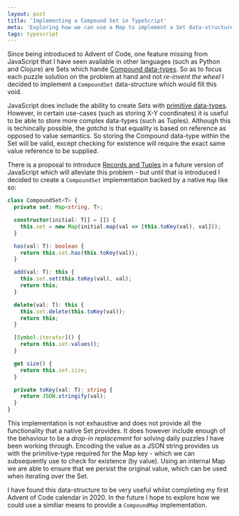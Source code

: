 ```yaml
---
layout: post
title: 'Implementing a Compound Set in TypeScript'
meta: 'Exploring how we can use a Map to implement a Set data-structure which handles Compound data-types in TypeScript'
tags: typescript
---
```


Since being introduced to Advent of Code, one feature missing from JavaScript that I have seen available in other languages (such as Python and Clojure) are Sets which hande [Compound data-types](https://www.oreilly.com/library/view/javascript-design/0735711674/0735711674_ch03lev1sec3.html).
So as to focus each puzzle solution on the problem at hand and not _re-invent the wheel_ I decided to implement a `CompoundSet` data-structure which would fill this void.

<!--more-->

JavaScript does include the ability to create Sets with [primitive data-types](https://developer.mozilla.org/en-US/docs/Web/JavaScript/Reference/Global_Objects/Set).
However, in certain use-cases (such as storing X-Y coordinates) it is useful to be able to store more complex data-types (such as Tuples).
Although this is techincally possible, the _gotcha_ is that equality is based on reference as opposed to value semantics.
So storing the Compound data-type within the Set will be valid, except checking for existence will require the exact same value reference to be supplied.

There is a proposal to introduce [Records and Tuples](https://github.com/tc39/proposal-record-tuple) in a future version of JavaScript which will alleviate this problem - but until that is introduced I decided to create a `CompoundSet` implementation backed by a native `Map` like so:

```typescript
class CompoundSet<T> {
  private set: Map<string, T>;

  constructor(initial: T[] = []) {
    this.set = new Map(initial.map(val => [this.toKey(val), val]));
  }

  has(val: T): boolean {
    return this.set.has(this.toKey(val));
  }

  add(val: T): this {
    this.set.set(this.toKey(val), val);
    return this;
  }

  delete(val: T): this {
    this.set.delete(this.toKey(val));
    return this;
  }

  [Symbol.iterator]() {
    return this.set.values();
  }

  get size() {
    return this.set.size;
  }

  private toKey(val: T): string {
    return JSON.stringify(val);
  }
}
```

This implementation is not exhaustive and does not provide all the functionality that a native Set provides.
It does however include enough of the behaviour to be a _drop-in replacement_ for solving daily puzzles I have been working through.
Encoding the value as a JSON string provides us with the primitive-type required for the Map key - which we can subsequently use to check for existence (by value).
Using an internal Map we are able to ensure that we persist the original value, which can be used when iterating over the Set.

I have found this data-structure to be very useful whilst completing my first Advent of Code calendar in 2020.
In the future I hope to explore how we could use a similiar means to provide a `CompoundMap` implementation.
